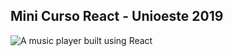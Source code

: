 ## Mini Curso React - Unioeste 2019

![A music player built using React](https://upmostly.com/wp-content/uploads/react-useContext-music-player.gif)
